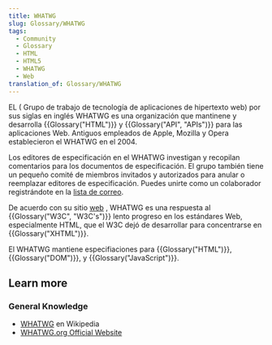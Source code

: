 ```yaml
---
title: WHATWG
slug: Glossary/WHATWG
tags:
  - Community
  - Glossary
  - HTML
  - HTML5
  - WHATWG
  - Web
translation_of: Glossary/WHATWG
---
```


EL ( Grupo de trabajo de tecnología de aplicaciones de hipertexto web) por sus siglas en inglés WHATWG es una organización que mantinene y desarrolla {{Glossary("HTML")}} y {{Glossary("API", "APIs")}} para las aplicaciones Web. Antiguos empleados de Apple, Mozilla y Opera establecieron el WHATWG en el 2004.

Los editores de especificación en el WHATWG investigan y recopilan comentarios para los documentos de especificación. El grupo también tiene un pequeño comité de miembros invitados y autorizados para anular o reemplazar editores de especificación. Puedes unirte como un colaborador registrándote en la [lista de correo](https://whatwg.org/mailing-list).

De acuerdo con su sitio [web](https://wiki.whatwg.org/wiki/FAQ#What_is_the_WHATWG.3F) , WHATWG es una respuesta al {{Glossary("W3C", "W3C's")}} lento progreso en los estándares Web, especialmente HTML, que el W3C dejó de desarrollar para concentrarse en {{Glossary("XHTML")}}.

El WHATWG mantiene especifiaciones para {{Glossary("HTML")}}, {{Glossary("DOM")}}, y {{Glossary("JavaScript")}}.

## Learn more

### General Knowledge

- [WHATWG](https://es.wikipedia.org/wiki/WHATWG) en Wikipedia
- [WHATWG.org Official Website](http://wiki.whatwg.org/)
